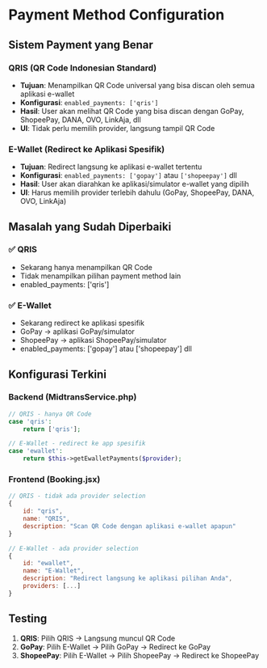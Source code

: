 # Payment Method Configuration

## Sistem Payment yang Benar

### QRIS (QR Code Indonesian Standard)
- **Tujuan**: Menampilkan QR Code universal yang bisa discan oleh semua aplikasi e-wallet
- **Konfigurasi**: `enabled_payments: ['qris']`
- **Hasil**: User akan melihat QR Code yang bisa discan dengan GoPay, ShopeePay, DANA, OVO, LinkAja, dll
- **UI**: Tidak perlu memilih provider, langsung tampil QR Code

### E-Wallet (Redirect ke Aplikasi Spesifik)
- **Tujuan**: Redirect langsung ke aplikasi e-wallet tertentu
- **Konfigurasi**: `enabled_payments: ['gopay']` atau `['shopeepay']` dll
- **Hasil**: User akan diarahkan ke aplikasi/simulator e-wallet yang dipilih
- **UI**: Harus memilih provider terlebih dahulu (GoPay, ShopeePay, DANA, OVO, LinkAja)

## Masalah yang Sudah Diperbaiki

### ✅ QRIS
- Sekarang hanya menampilkan QR Code
- Tidak menampilkan pilihan payment method lain
- enabled_payments: ['qris']

### ✅ E-Wallet
- Sekarang redirect ke aplikasi spesifik
- GoPay -> aplikasi GoPay/simulator
- ShopeePay -> aplikasi ShopeePay/simulator
- enabled_payments: ['gopay'] atau ['shopeepay'] dll

## Konfigurasi Terkini

### Backend (MidtransService.php)
```php
// QRIS - hanya QR Code
case 'qris':
    return ['qris'];

// E-Wallet - redirect ke app spesifik
case 'ewallet':
    return $this->getEwalletPayments($provider);
```

### Frontend (Booking.jsx)
```jsx
// QRIS - tidak ada provider selection
{
    id: "qris",
    name: "QRIS",
    description: "Scan QR Code dengan aplikasi e-wallet apapun"
}

// E-Wallet - ada provider selection
{
    id: "ewallet",
    name: "E-Wallet",
    description: "Redirect langsung ke aplikasi pilihan Anda",
    providers: [...]
}
```

## Testing
1. **QRIS**: Pilih QRIS -> Langsung muncul QR Code
2. **GoPay**: Pilih E-Wallet -> Pilih GoPay -> Redirect ke GoPay
3. **ShopeePay**: Pilih E-Wallet -> Pilih ShopeePay -> Redirect ke ShopeePay
